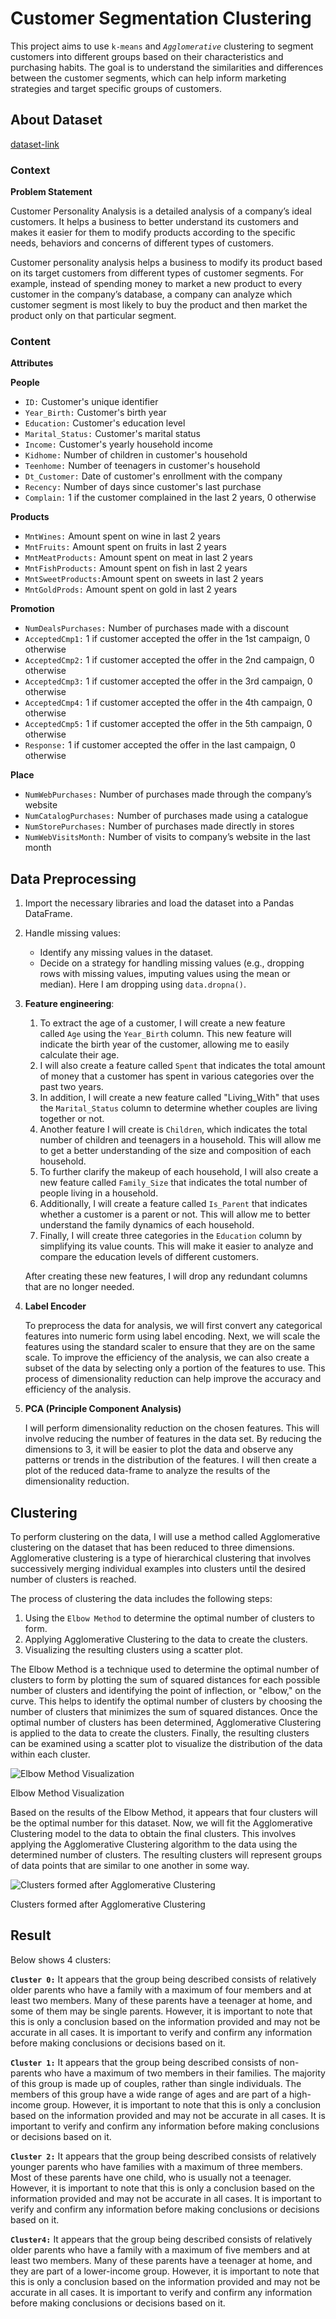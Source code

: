 # Customer Segmentation Clustering

This project aims to use `k-means` and *`Agglomerative`* clustering to segment customers into different groups based on their characteristics and purchasing habits. The goal is to understand the similarities and differences between the customer segments, which can help inform marketing strategies and target specific groups of customers.

## About Dataset

[dataset-link](https://www.kaggle.com/datasets/imakash3011/customer-personality-analysis)

### **Context**

**Problem Statement**

Customer Personality Analysis is a detailed analysis of a company’s ideal customers. It helps a business to better understand its customers and makes it easier for them to modify products according to the specific needs, behaviors and concerns of different types of customers.

Customer personality analysis helps a business to modify its product based on its target customers from different types of customer segments. For example, instead of spending money to market a new product to every customer in the company’s database, a company can analyze which customer segment is most likely to buy the product and then market the product only on that particular segment.

### **Content**

**Attributes**

**People**

- `ID:` Customer's unique identifier
- `Year_Birth:` Customer's birth year
- `Education:` Customer's education level
- `Marital_Status:` Customer's marital status
- `Income:` Customer's yearly household income
- `Kidhome:` Number of children in customer's household
- `Teenhome:` Number of teenagers in customer's household
- `Dt_Customer:` Date of customer's enrollment with the company
- `Recency:` Number of days since customer's last purchase
- `Complain:` 1 if the customer complained in the last 2 years, 0 otherwise

**Products**

- `MntWines:` Amount spent on wine in last 2 years
- `MntFruits:` Amount spent on fruits in last 2 years
- `MntMeatProducts:` Amount spent on meat in last 2 years
- `MntFishProducts:` Amount spent on fish in last 2 years
- `MntSweetProducts:`Amount spent on sweets in last 2 years
- `MntGoldProds:` Amount spent on gold in last 2 years

**Promotion**

- `NumDealsPurchases:` Number of purchases made with a discount
- `AcceptedCmp1:` 1 if customer accepted the offer in the 1st campaign, 0 otherwise
- `AcceptedCmp2:` 1 if customer accepted the offer in the 2nd campaign, 0 otherwise
- `AcceptedCmp3:` 1 if customer accepted the offer in the 3rd campaign, 0 otherwise
- `AcceptedCmp4:` 1 if customer accepted the offer in the 4th campaign, 0 otherwise
- `AcceptedCmp5:` 1 if customer accepted the offer in the 5th campaign, 0 otherwise
- `Response:` 1 if customer accepted the offer in the last campaign, 0 otherwise

**Place**

- `NumWebPurchases:` Number of purchases made through the company’s website
- `NumCatalogPurchases:` Number of purchases made using a catalogue
- `NumStorePurchases:` Number of purchases made directly in stores
- `NumWebVisitsMonth:` Number of visits to company’s website in the last month

## Data Preprocessing

1. Import the necessary libraries and load the dataset into a Pandas DataFrame.
2. Handle missing values:
    - Identify any missing values in the dataset.
    - Decide on a strategy for handling missing values (e.g., dropping rows with missing values, imputing values using the mean or median). Here I am dropping using `data.dropna()`.
3. **Feature engineering**:
    1. To extract the age of a customer, I will create a new feature called `Age` using the `Year_Birth` column. This new feature will indicate the birth year of the customer, allowing me to easily calculate their age.
    2. I will also create a feature called `Spent` that indicates the total amount of money that a customer has spent in various categories over the past two years.
    3. In addition, I will create a new feature called "Living_With" that uses the `Marital_Status` column to determine whether couples are living together or not.
    4. Another feature I will create is `Children`, which indicates the total number of children and teenagers in a household. This will allow me to get a better understanding of the size and composition of each household.
    5. To further clarify the makeup of each household, I will also create a new feature called `Family_Size` that indicates the total number of people living in a household.
    6. Additionally, I will create a feature called `Is_Parent` that indicates whether a customer is a parent or not. This will allow me to better understand the family dynamics of each household.
    7. Finally, I will create three categories in the `Education` column by simplifying its value counts. This will make it easier to analyze and compare the education levels of different customers.
    
    After creating these new features, I will drop any redundant columns that are no longer needed.
    
4. **Label Encoder**
    
    To preprocess the data for analysis, we will first convert any categorical features into numeric form using label encoding. Next, we will scale the features using the standard scaler to ensure that they are on the same scale. To improve the efficiency of the analysis, we can also create a subset of the data by selecting only a portion of the features to use. This process of dimensionality reduction can help improve the accuracy and efficiency of the analysis.
    
5. **PCA (Principle Component Analysis)**
    
    I will perform dimensionality reduction on the chosen features. This will involve reducing the number of features in the data set. By reducing the dimensions to 3, it will be easier to plot the data and observe any patterns or trends in the distribution of the features. I will then create a plot of the reduced data-frame to analyze the results of the dimensionality reduction.
    

## Clustering

To perform clustering on the data, I will use a method called Agglomerative clustering on the dataset that has been reduced to three dimensions. Agglomerative clustering is a type of hierarchical clustering that involves successively merging individual examples into clusters until the desired number of clusters is reached.

The process of clustering the data includes the following steps:

1. Using the `Elbow Method` to determine the optimal number of clusters to form.
2. Applying Agglomerative Clustering to the data to create the clusters.
3. Visualizing the resulting clusters using a scatter plot.

The Elbow Method is a technique used to determine the optimal number of clusters to form by plotting the sum of squared distances for each possible number of clusters and identifying the point of inflection, or "elbow," on the curve. This helps to identify the optimal number of clusters by choosing the number of clusters that minimizes the sum of squared distances. Once the optimal number of clusters has been determined, Agglomerative Clustering is applied to the data to create the clusters. Finally, the resulting clusters can be examined using a scatter plot to visualize the distribution of the data within each cluster.

![Elbow Method Visualization ](img/Untitled.png)

Elbow Method Visualization 

Based on the results of the Elbow Method, it appears that four clusters will be the optimal number for this dataset. Now, we will fit the Agglomerative Clustering model to the data to obtain the final clusters. This involves applying the Agglomerative Clustering algorithm to the data using the determined number of clusters. The resulting clusters will represent groups of data points that are similar to one another in some way.

![Clusters formed after Agglomerative Clustering](img/Untitled%201.png)

Clusters formed after Agglomerative Clustering

## Result

Below shows 4 clusters:

**`Cluster 0:`** It appears that the group being described consists of relatively older parents who have a family with a maximum of four members and at least two members. Many of these parents have a teenager at home, and some of them may be single parents. However, it is important to note that this is only a conclusion based on the information provided and may not be accurate in all cases. It is important to verify and confirm any information before making conclusions or decisions based on it. 

**`Cluster 1:`** It appears that the group being described consists of non-parents who have a maximum of two members in their families. The majority of this group is made up of couples, rather than single individuals. The members of this group have a wide range of ages and are part of a high-income group. However, it is important to note that this is only a conclusion based on the information provided and may not be accurate in all cases. It is important to verify and confirm any information before making conclusions or decisions based on it.

**`Cluster 2:`** It appears that the group being described consists of relatively younger parents who have families with a maximum of three members. Most of these parents have one child, who is usually not a teenager. However, it is important to note that this is only a conclusion based on the information provided and may not be accurate in all cases. It is important to verify and confirm any information before making conclusions or decisions based on it.

**`Cluster4:`** It appears that the group being described consists of relatively older parents who have a family with a maximum of five members and at least two members. Many of these parents have a teenager at home, and they are part of a lower-income group. However, it is important to note that this is only a conclusion based on the information provided and may not be accurate in all cases. It is important to verify and confirm any information before making conclusions or decisions based on it.